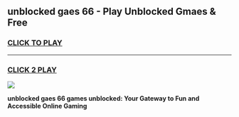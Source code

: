 
## unblocked gaes 66 - Play Unblocked Gmaes & Free
<h3>
<a href="https://news.freeplayer.one?title=unblocked_gaes_66&ref=16F">CLICK TO PLAY</a></h3>
<hr>

<h3>
<a href="https://news.freeplayer.one?title=unblocked_gaes_66&ref=16F">CLICK 2 PLAY</a>
  
</h3>

<a href="https://news.freeplayer.one?title=unblocked_gaes_66&ref=16F/"><img src="https://clearcache.store/games.png"></a>


**unblocked gaes 66 games unblocked: Your Gateway to Fun and Accessible Online Gaming**
